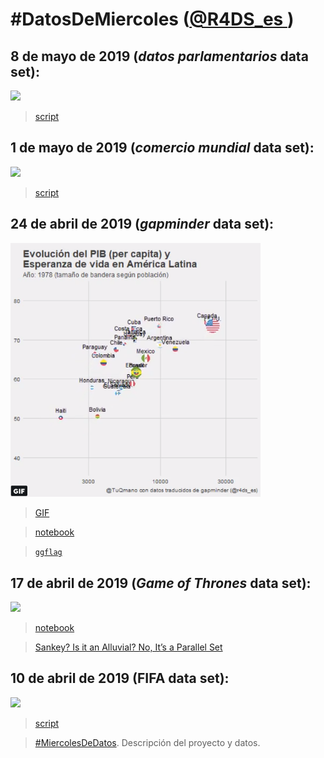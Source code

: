# #DatosDeMiercoles ([@R4DS_es ](https://twitter.com/R4DS_es/))


## 8 de mayo de 2019 (_datos parlamentarios_ data set):

![](https://pbs.twimg.com/media/D6PUddLXkAU_TAN.jpg:large)

> [script](https://github.com/TuQmano/DatosDeMiercoles/blob/master/cuota_genero.R)

## 1 de mayo de 2019 (_comercio mundial_ data set):

![](https://pbs.twimg.com/media/D5hBqYqXoAAb83t.png)

> [script](https://github.com/TuQmano/DatosDeMiercoles/blob/master/balanza.R)

## 24 de abril de 2019 (_gapminder_ data set):

<img src="https://github.com/TuQmano/DatosDeMiercoles/blob/master/plot.PNG?raw=true" width="400">

>[GIF](https://twitter.com/TuQmano/status/1121510635823669253)

>[notebook](https://github.com/TuQmano/DatosDeMiercoles/blob/master/gapminder.Rmd)

>[`ggflag`](https://github.com/rensa/ggflags)


## 17 de abril de 2019 (_Game of Thrones_ data set): 

![](https://pbs.twimg.com/media/D4Y9i23WAAAUnOx.png)

> [notebook](https://github.com/TuQmano/DatosDeMiercoles/blob/master/r4ds_got.Rmd)

> [Sankey? Is it an Alluvial? No, It’s a Parallel Set](https://www.data-imaginist.com/2019/the-ggforce-awakens-again/)

## 10 de abril de 2019 (FIFA data set): 

![](https://pbs.twimg.com/media/D5MXCTuWwAAUp-c.jpg)

> [script](https://github.com/TuQmano/DatosDeMiercoles/blob/master/r4ds_FIFA.R)

> [#MiercolesDeDatos](https://github.com/cienciadedatos/datos-de-miercoles). Descripción del proyecto y datos.
